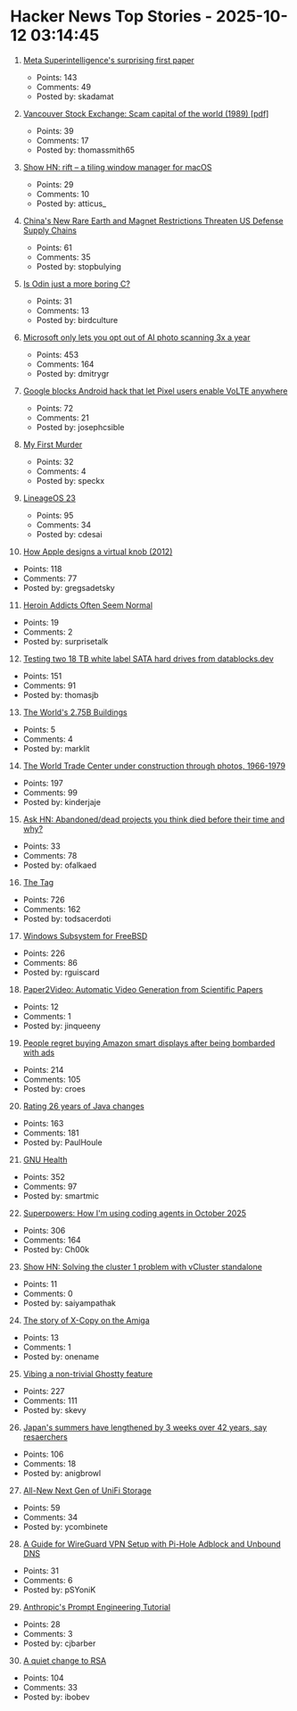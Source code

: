# Hacker News Top Stories - 2025-10-12 03:14:45

1. [Meta Superintelligence's surprising first paper](https://paddedinputs.substack.com/p/meta-superintelligences-surprising)
   - Points: 143
   - Comments: 49
   - Posted by: skadamat

2. [Vancouver Stock Exchange: Scam capital of the world (1989) [pdf]](https://scamcouver.wordpress.com/wp-content/uploads/2012/04/scam-capital.pdf)
   - Points: 39
   - Comments: 17
   - Posted by: thomassmith65

3. [Show HN: rift – a tiling window manager for macOS](https://github.com/acsandmann/rift)
   - Points: 29
   - Comments: 10
   - Posted by: atticus_

4. [China's New Rare Earth and Magnet Restrictions Threaten US Defense Supply Chains](https://www.csis.org/analysis/chinas-new-rare-earth-and-magnet-restrictions-threaten-us-defense-supply-chains)
   - Points: 61
   - Comments: 35
   - Posted by: stopbulying

5. [Is Odin just a more boring C?](https://dayvster.com/blog/is-odin-just-a-more-boring-c/)
   - Points: 31
   - Comments: 13
   - Posted by: birdculture

6. [Microsoft only lets you opt out of AI photo scanning 3x a year](https://hardware.slashdot.org/story/25/10/11/0238213/microsofts-onedrive-begins-testing-face-recognizing-ai-for-photos-for-some-preview-users)
   - Points: 453
   - Comments: 164
   - Posted by: dmitrygr

7. [Google blocks Android hack that let Pixel users enable VoLTE anywhere](https://www.androidauthority.com/pixel-ims-broken-october-update-3606444/)
   - Points: 72
   - Comments: 21
   - Posted by: josephcsible

8. [My First Murder](https://www.texasmonthly.com/true-crime/skip-hollandsworth-new-book-she-kills/)
   - Points: 32
   - Comments: 4
   - Posted by: speckx

9. [LineageOS 23](https://lineageos.org/Changelog-30/)
   - Points: 95
   - Comments: 34
   - Posted by: cdesai

10. [How Apple designs a virtual knob (2012)](https://jherrm.github.io/knobs/)
   - Points: 118
   - Comments: 77
   - Posted by: gregsadetsky

11. [Heroin Addicts Often Seem Normal](https://justismills.substack.com/p/heroin-addicts-often-seem-normal)
   - Points: 19
   - Comments: 2
   - Posted by: surprisetalk

12. [Testing two 18 TB white label SATA hard drives from datablocks.dev](https://ounapuu.ee/posts/2025/10/06/datablocks-white-label-drives/)
   - Points: 151
   - Comments: 91
   - Posted by: thomasjb

13. [The World's 2.75B Buildings](https://tech.marksblogg.com/building-footprints-gba.html)
   - Points: 5
   - Comments: 4
   - Posted by: marklit

14. [The World Trade Center under construction through photos, 1966-1979](https://rarehistoricalphotos.com/twin-towers-construction-photographs/)
   - Points: 197
   - Comments: 99
   - Posted by: kinderjaje

15. [Ask HN: Abandoned/dead projects you think died before their time and why?](undefined)
   - Points: 33
   - Comments: 78
   - Posted by: ofalkaed

16. [The <output> Tag](https://denodell.com/blog/html-best-kept-secret-output-tag)
   - Points: 726
   - Comments: 162
   - Posted by: todsacerdoti

17. [Windows Subsystem for FreeBSD](https://github.com/BalajeS/WSL-For-FreeBSD)
   - Points: 226
   - Comments: 86
   - Posted by: rguiscard

18. [Paper2Video: Automatic Video Generation from Scientific Papers](https://arxiv.org/abs/2510.05096)
   - Points: 12
   - Comments: 1
   - Posted by: jinqueeny

19. [People regret buying Amazon smart displays after being bombarded with ads](https://arstechnica.com/gadgets/2025/10/people-regret-buying-amazon-smart-displays-after-being-bombarded-with-ads/)
   - Points: 214
   - Comments: 105
   - Posted by: croes

20. [Rating 26 years of Java changes](https://neilmadden.blog/2025/09/12/rating-26-years-of-java-changes/)
   - Points: 163
   - Comments: 181
   - Posted by: PaulHoule

21. [GNU Health](https://www.gnuhealth.org/about-us.html)
   - Points: 352
   - Comments: 97
   - Posted by: smartmic

22. [Superpowers: How I'm using coding agents in October 2025](https://blog.fsck.com/2025/10/09/superpowers/)
   - Points: 306
   - Comments: 164
   - Posted by: Ch00k

23. [Show HN: Solving the cluster 1 problem with vCluster standalone](https://www.vcluster.com/blog/vcluster-standalone-multi-tenancy-kubernetes)
   - Points: 11
   - Comments: 0
   - Posted by: saiyampathak

24. [The story of X-Copy on the Amiga](https://spillhistorie.no/2025/10/10/the-story-of-x-copy-on-the-amiga/)
   - Points: 13
   - Comments: 1
   - Posted by: onename

25. [Vibing a non-trivial Ghostty feature](https://mitchellh.com/writing/non-trivial-vibing)
   - Points: 227
   - Comments: 111
   - Posted by: skevy

26. [Japan's summers have lengthened by 3 weeks over 42 years, say resaerchers](https://english.kyodonews.net/articles/-/62626)
   - Points: 106
   - Comments: 18
   - Posted by: anigbrowl

27. [All-New Next Gen of UniFi Storage](https://blog.ui.com/article/all-new-next-gen-of-unifi-storage)
   - Points: 59
   - Comments: 34
   - Posted by: ycombinete

28. [A Guide for WireGuard VPN Setup with Pi-Hole Adblock and Unbound DNS](https://psyonik.tech/posts/a-guide-for-wireguard-vpn-setup-with-pi-hole-adblock-and-unbound-dns/)
   - Points: 31
   - Comments: 6
   - Posted by: pSYoniK

29. [Anthropic's Prompt Engineering Tutorial](https://github.com/anthropics/prompt-eng-interactive-tutorial)
   - Points: 28
   - Comments: 3
   - Posted by: cjbarber

30. [A quiet change to RSA](https://www.johndcook.com/blog/2025/10/06/a-quiet-change-to-rsa/)
   - Points: 104
   - Comments: 33
   - Posted by: ibobev

